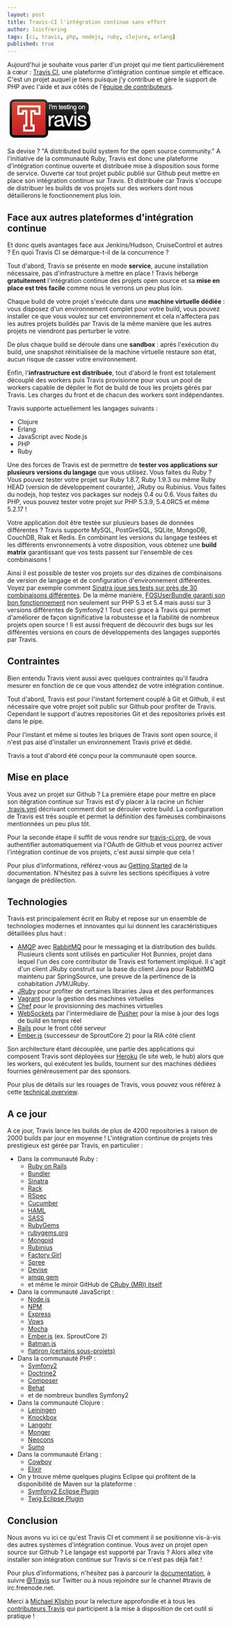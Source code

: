 ```yaml
---
layout: post
title: Travis-CI l'intégration continue sans effort
author: loicfrering
tags: [ci, travis, php, nodejs, ruby, clojure, erlang]
published: true
---
```


Aujourd'hui je souhaite vous parler d'un projet qui me tient
particulièrement à cœur : [Travis CI](http://travis-ci.org/), une
plateforme d'intégration continue simple et efficace. C'est un projet
auquel je tiens puisque j'y contribue et gère le support de PHP avec
l'aide et aux côtés de l'[équipe de
contributeurs](https://github.com/travis-ci/).

<p class="center">
  <img src="/public/img/2012-01-25-travis-ci/travis.png" border="0" />
</p>

Sa devise ? "A distributed build system for the open source community."
A l'initiative de la communauté Ruby, Travis est donc une plateforme
d'intégration continue ouverte et distribuée mise à disposition sous
forme de service. Ouverte car tout projet public publié sur Github peut
mettre en place son intégration continue sur Travis. Et distribuée car
Travis s'occupe de distribuer les builds de vos projets sur des workers
dont nous détaillerons le fonctionnement plus loin.

## Face aux autres plateformes d'intégration continue

Et donc quels avantages face aux Jenkins/Hudson, CruiseControl et autres
? En quoi Travis CI se démarque-t-il de la concurrence ?

Tout d'abord, Travis se présente en mode **service**, aucune
installation nécessaire, pas d'infrastructure à mettre en place !
Travis héberge **gratuitement** l'intégration continue des projets open
source et sa **mise en place est très facile** comme nous le verrons un
peu plus loin.

Chaque build de votre projet s'exécute dans une **machine virtuelle
dédiée** : vous disposez d'un environnement complet pour votre build,
vous pouvez installer ce que vous voulez sur cet environnement et cela
n'affectera pas les autres projets buildés par Travis de la même manière
que les autres projets ne viendront pas perturber le votre.

De plus chaque build se déroule dans une **sandbox** : après l'exécution
du build, une snapshot réinitialisée de la machine virtuelle restaure
son état, aucun risque de casser votre environnement.

Enfin, l'**infrastructure est distribuée**, tout d'abord le front est totalement
découplé des workers puis Travis provisionne pour vous un pool de
workers capable de dépiler le flot de build de tous les projets gérés
par Travis. Les charges du front et de chacun des workers sont
indépendantes.

Travis supporte actuellement les langages suivants :

* Clojure
* Erlang
* JavaScript avec Node.js
* PHP
* Ruby

Une des forces de Travis est de permettre de **tester vos applications
sur plusieurs versions du langage** que vous utilisez. Vous faites du
Ruby ?  Vous pouvez tester votre projet sur Ruby 1.8.7, Ruby 1.9.3 ou
même Ruby HEAD (version de développement courante), JRuby ou Rubinius.
Vous faites du nodejs, hop testez vos packages sur nodejs 0.4 ou 0.6.
Vous faites du PHP, vous pouvez tester votre projet sur PHP 5.3.9,
5.4.0RC5 et même 5.2.17 !

Votre application doit être testée sur plusieurs bases de données
différentes ? Travis supporte MySQL, PostGreSQL, SQLite, MongoDB,
CouchDB, Riak et Redis. En combinant les versions du langage testées et
les différents envronnements à votre disposition, vous obtenez une
**build matrix** garantissant que vos tests passent sur l'ensemble de
ces combinaisons !

Ainsi il est possible de tester vos projets sur des dizaines de
combinaisons de version de langage et de configuration d'environnement
différentes. Voyez par exemple comment [Sinatra joue ses tests sur près
de 30 combinaisons
différentes](http://travis-ci.org/#!/sinatra/sinatra). De la même
manière, [FOSUserBundle garanti son bon
fonctionnement](http://travis-ci.org/#!/FriendsOfSymfony/FOSUserBundle)
non seulement sur PHP 5.3 et 5.4 mais aussi sur 3 versions différentes
de Symfony2 ! Tout ceci grace à Travis qui permet d'améliorer de façon
significative la robustesse et la fiabilité de nombreux projets open
source ! Il est aussi fréquent de découvrir des bugs sur les différentes
versions en cours de développements des langages supportés par Travis.

## Contraintes

Bien entendu Travis vient aussi avec quelques contraintes qu'il faudra
mesurer en fonction de ce que vous attendez de votre intégration
continue.

Tout d'abord, Travis est pour l'instant fortement couplé à Git et
Github, il est nécessaire que votre projet soit public sur Github pour
profiter de Travis. Cependant le support d'autres repositories Git et
des repositories privés est dans le pipe.

Pour l'instant et même si toutes les briques de Travis sont open source,
il n'est pas aisé d'installer un environnement Travis privé et dédié.

Travis a tout d'abord été conçu pour la communauté open source.

## Mise en place

Vous avez un projet sur Github ? La première étape pour mettre en place
son itégration continue sur Travis est d'y placer à la racine un fichier
[.travis.yml](http://about.travis-ci.org/docs/user/getting-started/#step-three-add-travisyml-file-to-your-repository)
décrivant comment doit se dérouler votre build. La configuration de
Travis est très souple et permet la définition des fameuses combinaisons
mentionnées un peu plus tôt.

Pour la seconde étape il suffit de vous rendre sur
[travis-ci.org](http://travis-ci.org), de vous authentifier
automatiquement via l'OAuth de Github et vous pourrez activer
l'intégration continue de vos projets, c'est aussi simple que cela !

Pour plus d'informations, référez-vous au [Getting
Started](http://about.travis-ci.org/docs/user/getting-started/) de la
documentation. N'hésitez pas à suivre les sections spécifiques à votre
langage de prédilection.

## Technologies

Travis est principalement écrit en Ruby et repose sur un ensemble de
technologies modernes et innovantes qui lui donnent les caractéristiques
détaillées plus haut :

* [AMQP](http://bit.ly/amqp-model-explained) avec
  [RabbitMQ](http://www.rabbitmq.com/) pour le messaging et la
  distribution des builds. Plusieurs clients sont utilisés en
  particulier Hot Bunnies, projet dans lequel l'un des core contributor de
  Travis est fortement impliqué. Il s'agit d'un client JRuby construit sur
  la base du client Java pour RabbitMQ maintenu par SpringSource, une
  preuve de la pertinence de la cohabitation JVM/JRuby.
* [JRuby](http://jruby.org/) pour profiter de certaines librairies Java
  et des performances
* [Vagrant](http://vagrantup.com/) pour la gestion des machines virtuelles
* [Chef](http://wiki.opscode.com/display/chef/Home) pour le
  provisionning des machines virtuelles
* [WebSockets](http://en.wikipedia.org/wiki/WebSocket) par
  l'intermédiaire de [Pusher](http://pusher.com/) pour la mise à jour
  des logs de build en temps réel
* [Rails](http://rubyonrails.org/) pour le front côté serveur
* [Ember.js](http://emberjs.com/) (successeur de SproutCore 2) pour la
  RIA côté client

Son architecture étant découplée, une partie des applications qui
composent Travis sont déployées sur [Heroku](http://www.heroku.com/) (le
site web, le hub) alors que les workers, qui exécutent les builds,
tournent sur des machines dédiées fournies généreusement par des
sponsors.

Pour plus de détails sur les rouages de Travis, vous pouvez vous référez
à cette [technical
overview](http://about.travis-ci.org/docs/dev/overview/).

## A ce jour

A ce jour, Travis lance les builds de plus de 4200 repositories à raison
de 2000 builds par jour en moyenne ! L'intégration continue de projets
très prestigieux est gérée par Travis, en particulier :

* Dans la communauté Ruby :
  * [Ruby on Rails](http://travis-ci.org/#!/rails/rails)
  * [Bundler](http://travis-ci.org/#!/carlhuda/bundler)
  * [Sinatra](http://travis-ci.org/sinatra/sinatra)
  * [Rack](http://travis-ci.org/#!/rack/rack)
  * [RSpec](http://travis-ci.org/#!/rspec/rspec-core)
  * [Cucumber](http://travis-ci.org/#!/cucumber/cucumber)
  * [HAML](http://travis-ci.org/#!/nex3/haml)
  * [SASS](http://travis-ci.org/#!/nex3/sass)
  * [RubyGems](http://travis-ci.org/#!/rubygems/rubygems)
  * [rubygems.org](http://travis-ci.org/#!/rubygems/rubygems.org)
  * [Mongoid](http://travis-ci.org/#!/mongoid/mongoid)
  * [Rubinius](http://travis-ci.org/#!/rubinius/rubinius)
  * [Factory Girl](http://travis-ci.org/#!/thoughtbot/factory_girl)
  * [Spree](http://travis-ci.org/#!/spree/spree)
  * [Devise](http://travis-ci.org/#!/plataformatec/devise)
  * [amqp gem](http://travis-ci.org/#!/ruby-amqp/amqp)
  * et même le miroir GitHub de [CRuby (MRI) itself](http://travis-ci.org/#!/ruby/ruby)
* Dans la communauté JavaScript :
  * [Node.js](http://travis-ci.org/joyent/node)
  * [NPM](http://travis-ci.org/#!/isaacs/npm)
  * [Express](http://travis-ci.org/#!/visionmedia/express)
  * [Vows](http://travis-ci.org/#!/cloudhead/vows)
  * [Mocha](http://travis-ci.org/#!/visionmedia/mocha)
  * [Ember.js](http://travis-ci.org/#!/emberjs/ember.js) (ex. SproutCore 2)
  * [Batman.js](http://travis-ci.org/#!/Shopify/batman)
  * [flatiron (certains sous-projets)](https://github.com/flatiron)
* Dans la communauté PHP :
  * [Symfony2](http://travis-ci.org/#!/symfony/symfony)
  * [Doctrine2](http://travis-ci.org/#!/doctrine/doctrine2)
  * [Composer](http://travis-ci.org/#!/composer/composer)
  * [Behat](http://travis-ci.org/#!/Behat/Behat)
  * et de nombreux bundles Symfony2
* Dans la communauté Clojure :
  * [Leiningen](http://travis-ci.org/#!/technomancy/leiningen)
  * [Knockbox](http://travis-ci.org/#!/reiddraper/knockbox)
  * [Langohr](http://travis-ci.org/#!/michaelklishin/langohr)
  * [Monger](http://travis-ci.org/#!/michaelklishin/monger)
  * [Neocons](http://travis-ci.org/#!/michaelklishin/neocons)
  * [Sumo](http://travis-ci.org/#!/reiddraper/sumo)
* Dans la communauté Erlang :
  * [Cowboy](http://travis-ci.org/#!/extend/cowboy)
  * [Elixir](http://travis-ci.org/#!/josevalim/elixir)
* On y trouve même quelques plugins Eclipse qui profitent de la
  disponibilité de Maven sur la plateforme :
  * [Symfony2 Eclipse Plugin](http://travis-ci.org/#!/pulse00/Symfony-2-Eclipse-Plugin)
  * [Twig Eclipse Plugin](http://travis-ci.org/#!/pulse00/Twig-Eclipse-Plugin)

## Conclusion

Nous avons vu ici ce qu'est Travis CI et comment il se positionne
vis-à-vis des autres systèmes d'intégration continue. Vous avez un
projet open source sur Github ? Le langage est supporté par Travis ?
Alors allez vite installer son intégration continue sur Travis si ce
n'est pas déjà fait !

Pour plus d'informations, n'hésitez pas à parcourir la
[documentation](http://about.travis-ci.org/docs/), à suivre
[@Travis](https://twitter.com/travisci) sur Twitter ou à nous rejoindre
sur le channel #travis de irc.freenode.net.

Merci à [Michael Klishin](https://twitter.com/michaelklishin) pour la
relecture approfondie et à tous les [contributeurs
Travis](https://github.com/travis-ci/) qui participent à la mise à
disposition de cet outil si pratique !
